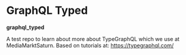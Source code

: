 # GraphQL Typed

**graphql_typed**

A test repo to learn about more about TypeGraphQL which we use at MediaMarktSaturn. Based on tutorials at: https://typegraphql.com/